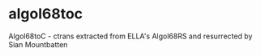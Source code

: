 # algol68toc
Algol68toC - ctrans extracted from ELLA's Algol68RS and resurrected by Sian Mountbatten
